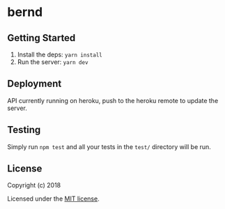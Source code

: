 # bernd

## Getting Started

1. Install the deps: `yarn install`
2. Run the server: `yarn dev`

## Deployment

API currently running on heroku, push to the heroku remote to update the server.

## Testing

Simply run `npm test` and all your tests in the `test/` directory will be run.

## License

Copyright (c) 2018

Licensed under the [MIT license](LICENSE).
